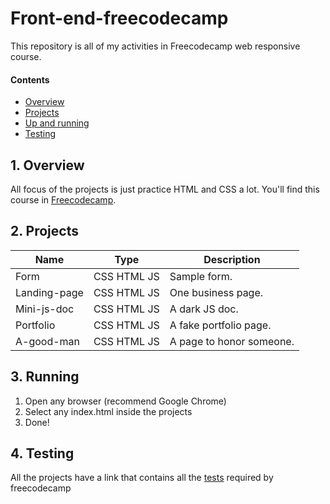 # Front-end-freecodecamp

This repository is all of my activities in Freecodecamp web responsive course.

#### Contents

- [Overview](#1-overview)
- [Projects](#2-projects)
- [Up and running](#3-Running)
- [Testing](#4-testing)

## 1. Overview

All focus of the projects is just practice HTML and CSS a lot. You'll find this course in [Freecodecamp](https://www.freecodecamp.org).

## 2. Projects

| Name          | Type        | Description                                     |
| --------------|-------------|-------------------------------------------------|
| Form          | CSS HTML JS | Sample form.                                    |
| Landing-page  | CSS HTML JS | One business page.                              |
| Mini-js-doc   | CSS HTML JS | A dark JS doc.                                  |
| Portfolio     | CSS HTML JS | A fake portfolio page.                          |
| A-good-man    | CSS HTML JS | A page to honor someone.                        |

## 3. Running

1. Open any browser (recommend Google Chrome)
2. Select any index.html inside the projects 
3. Done!

## 4. Testing

All the projects have a link that contains all the [tests](https://www.freecodecamp.org) required by freecodecamp

